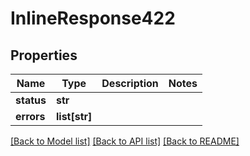 # InlineResponse422

## Properties
Name | Type | Description | Notes
------------ | ------------- | ------------- | -------------
**status** | **str** |  |
**errors** | **list[str]** |  |

[[Back to Model list]](../README.md#documentation-for-models) [[Back to API list]](../README.md#documentation-for-api-endpoints) [[Back to README]](../README.md)


